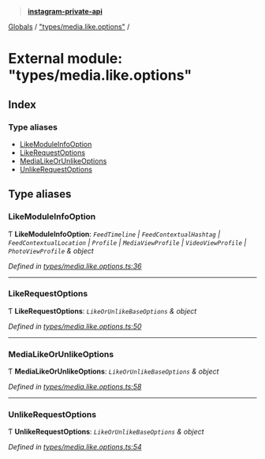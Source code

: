 > **[instagram-private-api](../README.md)**

[Globals](../README.md) / ["types/media.like.options"](_types_media_like_options_.md) /

# External module: "types/media.like.options"

## Index

### Type aliases

* [LikeModuleInfoOption](_types_media_like_options_.md#likemoduleinfooption)
* [LikeRequestOptions](_types_media_like_options_.md#likerequestoptions)
* [MediaLikeOrUnlikeOptions](_types_media_like_options_.md#medialikeorunlikeoptions)
* [UnlikeRequestOptions](_types_media_like_options_.md#unlikerequestoptions)

## Type aliases

###  LikeModuleInfoOption

Ƭ **LikeModuleInfoOption**: *`FeedTimeline` | `FeedContextualHashtag` | `FeedContextualLocation` | `Profile` | `MediaViewProfile` | `VideoViewProfile` | `PhotoViewProfile` & object*

*Defined in [types/media.like.options.ts:36](https://github.com/dilame/instagram-private-api/blob/01eb399/src/types/media.like.options.ts#L36)*

___

###  LikeRequestOptions

Ƭ **LikeRequestOptions**: *`LikeOrUnlikeBaseOptions` & object*

*Defined in [types/media.like.options.ts:50](https://github.com/dilame/instagram-private-api/blob/01eb399/src/types/media.like.options.ts#L50)*

___

###  MediaLikeOrUnlikeOptions

Ƭ **MediaLikeOrUnlikeOptions**: *`LikeOrUnlikeBaseOptions` & object*

*Defined in [types/media.like.options.ts:58](https://github.com/dilame/instagram-private-api/blob/01eb399/src/types/media.like.options.ts#L58)*

___

###  UnlikeRequestOptions

Ƭ **UnlikeRequestOptions**: *`LikeOrUnlikeBaseOptions` & object*

*Defined in [types/media.like.options.ts:54](https://github.com/dilame/instagram-private-api/blob/01eb399/src/types/media.like.options.ts#L54)*